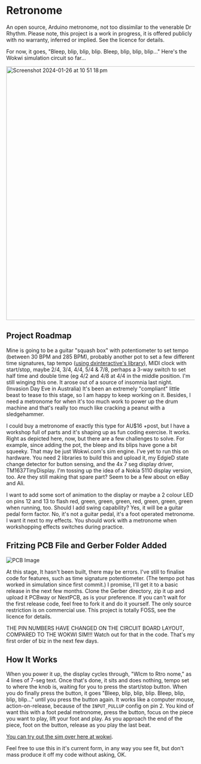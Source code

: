 # Retronome
An open source, Arduino metronome, not too dissimilar to the venerable Dr Rhythm. Please note, this project is a work in progress, it is offered publicly with no warranty, inferred or implied. See the licence for details.

For now, it goes, "Bleep, blip, blip, blip. Bleep, blip, blip, blip..." Here's the Wokwi simulation circuit so far...

<a href="https://wokwi.com/projects/387895335576882177" target="_blank"><img width="676" alt="Screenshot 2024-01-26 at 10 51 18 pm" src="https://github.com/crunchysteve/Retronome/assets/46626696/3d1bc020-caeb-465c-a704-16c57d75d0dc"></a>

## Project Roadmap
Mine is going to be a guitar "squash box" with potentiometer to set tempo (between 30 BPM and 285 BPM), probably another pot to set a few different time signatures, tap tempo ([using dxinteractive's library](https://github.com/dxinteractive/ArduinoTapTempo)), MIDI clock with start/stop, maybe 2/4, 3/4, 4/4, 5/4 & 7/8, perhaps a 3-way switch to set half time and double time (eg 4/2 and 4/8 at 4/4 in the middle position. I'm still winging this one. It arose out of a source of insomnia last night. (Invasion Day Eve in Australia) It's been an extremely "compliant" little beast to tease to this stage, so I am happy to keep working on it. Besides, I need a metronome for when it's too much work to power up the drum machine and that's really too much like cracking a peanut with a sledgehammer.

I could buy a metronome of exactly this type for AU$16 +post, but I have a workshop full of parts and it's shaping up as fun coding exercise. It works. Right as depicted here, now, but there are a few challenges to solve. For example, since adding the pot, the bleep and its blips have gone a bit squeeky. That may be just Wokwi.com's sim engine. I've yet to run this on hardware. You need 2 libraries to build this and upload it, my EdgieD state change detector for button sensing, and the 4x 7 seg display driver, TM1637TinyDisplay. I'm tossing up the idea of a Nokia 5110 display version, too. Are they still making that spare part? Seem to be a few about on eBay and Ali.

I want to add some sort of animation to the display or maybe a 2 colour LED on pins 12 and 13 to flash red, green, green, green, red, green, green, green when running, too. Should I add swing capability? Yes, it will be a guitar pedal form factor. No, it's not a guitar pedal, it's a foot operated metronome. I want it next to my effects. You should work with a metronome when workshopping effects switches during practice.

## Fritzing PCB File and Gerber Folder Added
![PCB Image](https://github.com/crunchysteve/Retronome/blob/main/RetroGnome_pcb.png)

At this stage, It hasn't been built, there may be errors. I've still to finalise code for features, such as time signature potentiometer. (The tempo pot has worked in simulation since first commit.) I promise, I'll get it to a basic release in the next few months. Clone the Gerber directory, zip it up and upload it PCBway or NextPCB, as is your preference. If you can't wait for the first release code, feel free to fork it and do it yourself. The only source restriction is on commercial use. This project is totally FOSS, see the licence for details.

THE PIN NUMBERS HAVE CHANGED ON THE CIRCUIT BOARD LAYOUT, COMPARED TO THE WOKWI SIM!!! Watch out for that in the code. That's my first order of biz in the next few days.

## How It Works
When you power it up, the display cycles through, "Wlcm to Rtro nome," as 4 lines of 7-seg text. Once that's done, it sits and does nothing, tempo set to where the knob is, waiting for you to press the start/stop button. When you do finally press the button, it goes "Bleep, blip, blip, blip. Bleep, blip, blip, blip..." until you press the button again. It works like a computer mouse, action-on-release, because of the ```INPUT_PULLUP``` config on pin 2. You kind of want this with a foot pedal metronome, press the button, focus on the piece you want to play, lift your foot and play. As you approach the end of the piece, foot on the button, release as you play the last beat.

[You can try out the sim over here at wokwi](https://wokwi.com/projects/387895335576882177).

Feel free to use this in it's current form, in any way you see fit, but don't mass produce it off my code without asking, OK.

